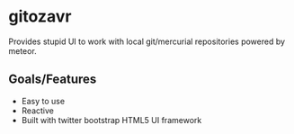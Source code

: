 # gitozavr

Provides stupid UI to work with local git/mercurial repositories powered by meteor.

## Goals/Features

* Easy to use
* Reactive
* Built with twitter bootstrap HTML5 UI framework
